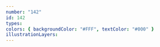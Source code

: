 ```yaml
---
number: "142"
id: 142
types:
colors: { backgroundColor: "#FFF", textColor: "#000" }
illustrationLayers:
---
```


